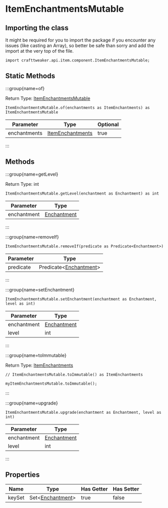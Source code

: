 # ItemEnchantmentsMutable

## Importing the class

It might be required for you to import the package if you encounter any issues (like casting an Array), so better be safe than sorry and add the import at the very top of the file.
```zenscript
import crafttweaker.api.item.component.ItemEnchantmentsMutable;
```


## Static Methods

:::group{name=of}

Return Type: [ItemEnchantmentsMutable](/vanilla/api/item/component/ItemEnchantmentsMutable)

```zenscript
ItemEnchantmentsMutable.of(enchantments as ItemEnchantments) as ItemEnchantmentsMutable
```

|  Parameter   |                               Type                               | Optional |
|--------------|------------------------------------------------------------------|----------|
| enchantments | [ItemEnchantments](/vanilla/api/item/component/ItemEnchantments) | true     |


:::

## Methods

:::group{name=getLevel}

Return Type: int

```zenscript
ItemEnchantmentsMutable.getLevel(enchantment as Enchantment) as int
```

|  Parameter  |                           Type                           |
|-------------|----------------------------------------------------------|
| enchantment | [Enchantment](/vanilla/api/item/enchantment/Enchantment) |


:::

:::group{name=removeIf}

```zenscript
ItemEnchantmentsMutable.removeIf(predicate as Predicate<Enchantment>)
```

| Parameter |                                   Type                                    |
|-----------|---------------------------------------------------------------------------|
| predicate | Predicate&lt;[Enchantment](/vanilla/api/item/enchantment/Enchantment)&gt; |


:::

:::group{name=setEnchantment}

```zenscript
ItemEnchantmentsMutable.setEnchantment(enchantment as Enchantment, level as int)
```

|  Parameter  |                           Type                           |
|-------------|----------------------------------------------------------|
| enchantment | [Enchantment](/vanilla/api/item/enchantment/Enchantment) |
| level       | int                                                      |


:::

:::group{name=toImmutable}

Return Type: [ItemEnchantments](/vanilla/api/item/component/ItemEnchantments)

```zenscript
// ItemEnchantmentsMutable.toImmutable() as ItemEnchantments

myItemEnchantmentsMutable.toImmutable();
```

:::

:::group{name=upgrade}

```zenscript
ItemEnchantmentsMutable.upgrade(enchantment as Enchantment, level as int)
```

|  Parameter  |                           Type                           |
|-------------|----------------------------------------------------------|
| enchantment | [Enchantment](/vanilla/api/item/enchantment/Enchantment) |
| level       | int                                                      |


:::


## Properties

|  Name  |                                Type                                 | Has Getter | Has Setter |
|--------|---------------------------------------------------------------------|------------|------------|
| keySet | Set&lt;[Enchantment](/vanilla/api/item/enchantment/Enchantment)&gt; | true       | false      |

